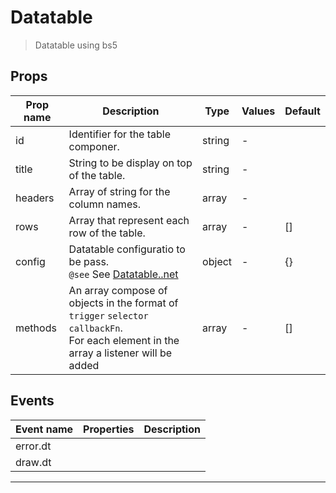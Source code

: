 # Datatable

> Datatable using bs5

## Props

| Prop name | Description                                                                                                                               | Type   | Values | Default |
| --------- | ----------------------------------------------------------------------------------------------------------------------------------------- | ------ | ------ | ------- |
| id        | Identifier for the table componer.                                                                                                        | string | -      |         |
| title     | String to be display on top of the table.                                                                                                 | string | -      |         |
| headers   | Array of string for the column names.                                                                                                     | array  | -      |         |
| rows      | Array that represent each row of the table.                                                                                               | array  | -      | []      |
| config    | Datatable configuratio to be pass.<br/>`@see` See [Datatable..net](https://datatables.net/manual/options)                                 | object | -      | {}      |
| methods   | An array compose of objects in the format of `trigger` `selector` `callbackFn`.<br>For each element in the array a listener will be added | array  | -      | []      |

## Events

| Event name | Properties | Description |
| ---------- | ---------- | ----------- |
| error.dt   |            |
| draw.dt    |            |

---
